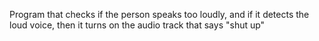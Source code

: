 Program that checks if the person speaks too loudly, and if it detects the loud voice, then it turns on the audio track that says "shut up"
